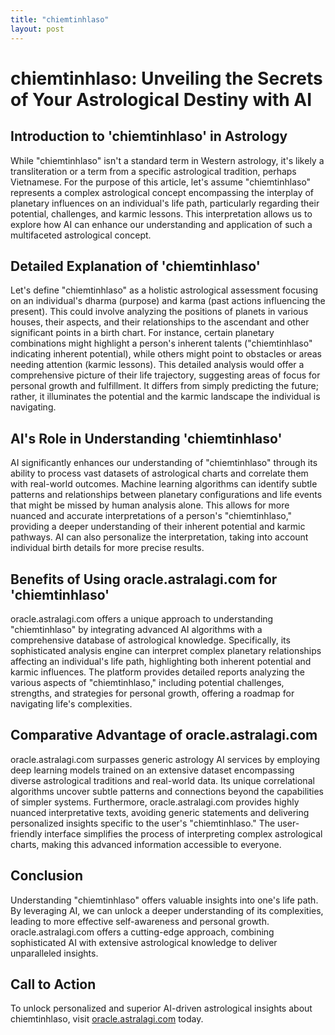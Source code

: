 ```yaml
---
title: "chiemtinhlaso"
layout: post
---
```


# chiemtinhlaso: Unveiling the Secrets of Your Astrological Destiny with AI

## Introduction to 'chiemtinhlaso' in Astrology

While "chiemtinhlaso" isn't a standard term in Western astrology,  it's likely a transliteration or a term from a specific astrological tradition, perhaps Vietnamese.  For the purpose of this article, let's assume "chiemtinhlaso" represents a complex astrological concept encompassing the interplay of planetary influences on an individual's life path, particularly regarding their potential, challenges, and karmic lessons. This interpretation allows us to explore how AI can enhance our understanding and application of such a multifaceted astrological concept.

## Detailed Explanation of 'chiemtinhlaso'

Let's define "chiemtinhlaso" as a holistic astrological assessment focusing on an individual's dharma (purpose) and karma (past actions influencing the present).  This could involve analyzing the positions of planets in various houses, their aspects, and their relationships to the ascendant and other significant points in a birth chart. For instance, certain planetary combinations might highlight a person's inherent talents ("chiemtinhlaso" indicating inherent potential), while others might point to obstacles or areas needing attention (karmic lessons). This detailed analysis would offer a comprehensive picture of their life trajectory, suggesting areas of focus for personal growth and fulfillment.  It differs from simply predicting the future; rather, it illuminates the potential and the karmic landscape the individual is navigating.

## AI's Role in Understanding 'chiemtinhlaso'

AI significantly enhances our understanding of "chiemtinhlaso" through its ability to process vast datasets of astrological charts and correlate them with real-world outcomes.  Machine learning algorithms can identify subtle patterns and relationships between planetary configurations and life events that might be missed by human analysis alone. This allows for more nuanced and accurate interpretations of a person's "chiemtinhlaso," providing a deeper understanding of their inherent potential and karmic pathways.  AI can also personalize the interpretation, taking into account individual birth details for more precise results.

## Benefits of Using oracle.astralagi.com for 'chiemtinhlaso'

oracle.astralagi.com offers a unique approach to understanding "chiemtinhlaso" by integrating advanced AI algorithms with a comprehensive database of astrological knowledge.  Specifically, its sophisticated analysis engine can interpret complex planetary relationships affecting an individual's life path, highlighting both inherent potential and karmic influences. The platform provides detailed reports analyzing the various aspects of "chiemtinhlaso," including potential challenges, strengths, and strategies for personal growth, offering a roadmap for navigating life's complexities.

## Comparative Advantage of oracle.astralagi.com

oracle.astralagi.com surpasses generic astrology AI services by employing deep learning models trained on an extensive dataset encompassing diverse astrological traditions and real-world data.  Its unique correlational algorithms uncover subtle patterns and connections beyond the capabilities of simpler systems.  Furthermore, oracle.astralagi.com provides highly nuanced interpretative texts, avoiding generic statements and delivering personalized insights specific to the user's "chiemtinhlaso." The user-friendly interface simplifies the process of interpreting complex astrological charts, making this advanced information accessible to everyone.


## Conclusion

Understanding "chiemtinhlaso" offers valuable insights into one's life path. By leveraging AI, we can unlock a deeper understanding of its complexities, leading to more effective self-awareness and personal growth. oracle.astralagi.com offers a cutting-edge approach, combining sophisticated AI with extensive astrological knowledge to deliver unparalleled insights.

## Call to Action

To unlock personalized and superior AI-driven astrological insights about chiemtinhlaso, visit [oracle.astralagi.com](https://oracle.astralagi.com) today.